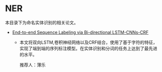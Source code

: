 # NER

本目录下为命名实体识别的相关论文。

* [End-to-end Sequence Labeling via Bi-directional LSTM-CNNs-CRF](https://github.com/NEU-NLPLAB/neu_nlplab_learning/blob/master/paper/NER/2016-ACL-End-to-end%20Sequence%20Labeling%20via%20Bi-directional%20LSTM-CNNs-CRF.pdf)

   * 本文将双向LSTM,卷积神经网络以及CRF结合，使用了基于字符的特征，实现了端到端的序列标注模型。在实体识别和分词的任务上达到了最先进的水平。

     推荐人：薄乐
